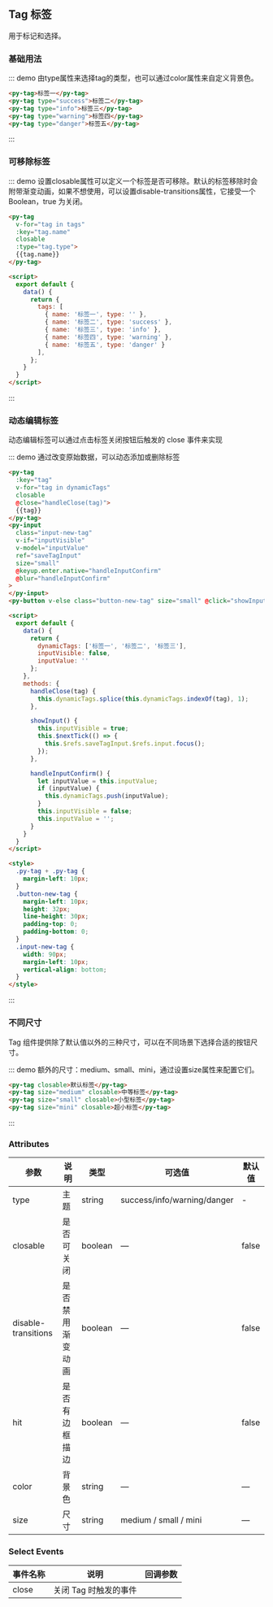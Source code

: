 <style>
    .py-tag + .py-tag {
      margin-left: 10px;
    }
    .col + .col{
        margin-top: 10px;
    }
</style>
<script>
export default {
  data() {
    return {
      tags: [
        { name: '标签一', type: '' },
        { name: '标签二', type: 'success' },
        { name: '标签三', type: 'info' },
        { name: '标签四', type: 'warning' },
        { name: '标签五', type: 'danger' }
      ],
      dynamicTags: ['标签一', '标签二', '标签三'],
      inputVisible: false,
      inputValue: ''
    };
  },
  methods: {
    handleClose(tag) {
      this.dynamicTags.splice(this.dynamicTags.indexOf(tag), 1);
    },

    showInput() {
      this.inputVisible = true;
      this.$nextTick(_ => {
        this.$refs.saveTagInput.$refs.input.focus();
      });
    },

    handleInputConfirm() {
      let inputValue = this.inputValue;
      if (inputValue) {
        this.dynamicTags.push(inputValue);
      }
      this.inputVisible = false;
      this.inputValue = '';
    },
  },
};
</script>

## Tag 标签

用于标记和选择。

### 基础用法

::: demo 由type属性来选择tag的类型，也可以通过color属性来自定义背景色。

```html
<py-tag>标签一</py-tag>
<py-tag type="success">标签二</py-tag>
<py-tag type="info">标签三</py-tag>
<py-tag type="warning">标签四</py-tag>
<py-tag type="danger">标签五</py-tag>
```

:::

### 可移除标签

::: demo 设置closable属性可以定义一个标签是否可移除。默认的标签移除时会附带渐变动画，如果不想使用，可以设置disable-transitions属性，它接受一个Boolean，true 为关闭。

```html
<py-tag
  v-for="tag in tags"
  :key="tag.name"
  closable
  :type="tag.type">
  {{tag.name}}
</py-tag>

<script>
  export default {
    data() {
      return {
        tags: [
          { name: '标签一', type: '' },
          { name: '标签二', type: 'success' },
          { name: '标签三', type: 'info' },
          { name: '标签四', type: 'warning' },
          { name: '标签五', type: 'danger' }
        ],
      };
    }
  }
</script>
```

:::

### 动态编辑标签

动态编辑标签可以通过点击标签关闭按钮后触发的 close 事件来实现

::: demo 通过改变原始数据，可以动态添加或删除标签

```html
<py-tag
  :key="tag"
  v-for="tag in dynamicTags"
  closable
  @close="handleClose(tag)">
  {{tag}}
</py-tag>
<py-input
  class="input-new-tag"
  v-if="inputVisible"
  v-model="inputValue"
  ref="saveTagInput"
  size="small"
  @keyup.enter.native="handleInputConfirm"
  @blur="handleInputConfirm"
>
</py-input>
<py-button v-else class="button-new-tag" size="small" @click="showInput">+ New Tag</py-button>

<script>
  export default {
    data() {
      return {
        dynamicTags: ['标签一', '标签二', '标签三'],
        inputVisible: false,
        inputValue: ''
      };
    },
    methods: {
      handleClose(tag) {
        this.dynamicTags.splice(this.dynamicTags.indexOf(tag), 1);
      },

      showInput() {
        this.inputVisible = true;
        this.$nextTick(() => {
          this.$refs.saveTagInput.$refs.input.focus();
        });
      },

      handleInputConfirm() {
        let inputValue = this.inputValue;
        if (inputValue) {
          this.dynamicTags.push(inputValue);
        }
        this.inputVisible = false;
        this.inputValue = '';
      }
    }
  }
</script>

<style>
  .py-tag + .py-tag {
    margin-left: 10px;
  }
  .button-new-tag {
    margin-left: 10px;
    height: 32px;
    line-height: 30px;
    padding-top: 0;
    padding-bottom: 0;
  }
  .input-new-tag {
    width: 90px;
    margin-left: 10px;
    vertical-align: bottom;
  }
</style>
```

:::

### 不同尺寸

Tag 组件提供除了默认值以外的三种尺寸，可以在不同场景下选择合适的按钮尺寸。

::: demo 额外的尺寸：medium、small、mini，通过设置size属性来配置它们。

```html
<py-tag closable>默认标签</py-tag>
<py-tag size="medium" closable>中等标签</py-tag>
<py-tag size="small" closable>小型标签</py-tag>
<py-tag size="mini" closable>超小标签</py-tag>
```

:::

### Attributes

|       参数          |                  说明                 |         类型           |             可选值            |      默认值      |
| ------------------- | ------------------------------------ | ---------------------- | ----------------------------- | --------------- |
| type                | 主题                                 | string                 | success/info/warning/danger   | -               |
| closable            | 是否可关闭                            | boolean                | —                             | false           |
| disable-transitions | 是否禁用渐变动画                      | boolean                | —                              | false          |
| hit                 | 是否有边框描边                        | boolean                | —                              | false          |
| color               | 背景色                               | string                 | —                              | —              |
| size                | 尺寸	                               | string                 | medium / small / mini          | —              |


### Select Events

| 事件名称           | 说明                     | 回调参数 |
| ----------------- | -------------------------- | ------------------------------- |
| close             | 关闭 Tag 时触发的事件         |                               |
